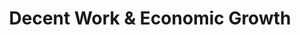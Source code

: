 ---
type: topic
title: Decent Work & Economic Growth
description: A description of the dataset and the relavent topic
imageSource: https://www.un.org/esa/ffd/ffddialogue/images/E_SDG%20goals_icons-individual-rgb-08.png
weight: 8
---